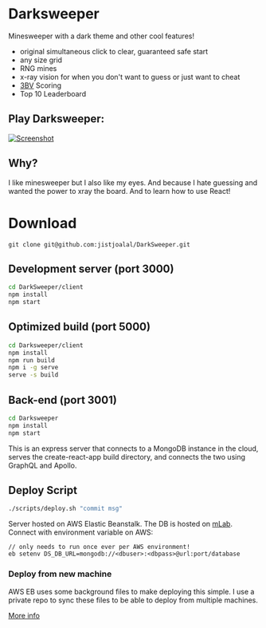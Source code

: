 # Darksweeper

Minesweeper with a dark theme and other cool features!

- original simultaneous click to clear, guaranteed safe start
- any size grid
- RNG mines
- x-ray vision for when you don't want to guess or just want to cheat
- [3BV](http://www.minesweeper.info/wiki/3BV) Scoring
- Top 10 Leaderboard

## Play Darksweeper:

[![Screenshot](https://jist-screenshotter.herokuapp.com/desktop/https://darksweeper.com/)](https://darksweeper.com)

## Why?

I like minesweeper but I also like my eyes. And because I hate guessing and
wanted the power to xray the board. And to learn how to use React!

# Download

```
git clone git@github.com:jistjoalal/DarkSweeper.git
```

## Development server (port 3000)

```sh
cd DarkSweeper/client
npm install
npm start
```

## Optimized build (port 5000)

```sh
cd Darksweeper/client
npm install
npm run build
npm i -g serve
serve -s build
```

## Back-end (port 3001)

```sh
cd Darksweeper
npm install
npm start
```

This is an express server that connects to a MongoDB instance in the cloud,
serves the create-react-app build directory, and connects the two using GraphQL
and Apollo.

## Deploy Script

```sh
./scripts/deploy.sh "commit msg"
```

Server hosted on AWS Elastic Beanstalk. The DB is hosted on [mLab](https://mlab.com/).
Connect with environment variable on AWS:

```
// only needs to run once ever per AWS environment!
eb setenv DS_DB_URL=mongodb://<dbuser>:<dbpass>@url:port/database
```

### Deploy from new machine

AWS EB uses some background files to make deploying this simple. I use a private
repo to sync these files to be able to deploy from multiple machines.

[More info](https://stackoverflow.com/questions/28821632/how-to-configure-eb-cli-with-eb-env-that-is-already-running)
